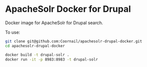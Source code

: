 ApacheSolr Docker for Drupal
==============

Docker image for ApacheSolr for Drupal search.


To use:
```sh
git clone git@github.com:Coornail/apachesolr-drupal-docker.git 
cd apachesolr-drupal-docker

docker build -t drupal-solr .
docker run -it -p 8983:8983 -t drupal-solr
```
